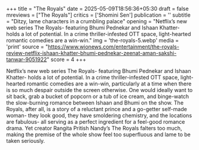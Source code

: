 +++
title = "The Royals"
date = 2025-05-09T18:56:36+05:30
draft = false
mreviews = ["The Royals"]
critics = ['Shomini Sen']
publication = ''
subtitle = "Ditzy, lame characters in a crumbling palace"
opening = "Netflix’s new web series The Royals- featuring Bhumi Pednekar and Ishaan Khatter- holds a lot of potential. In a crime thriller-infested OTT space, light-hearted romantic comedies are a win-win."
img = 'the-royals-5.webp'
media = 'print'
source = "https://www.wionews.com/entertainment/the-royals-review-netflix-ishaan-khatter-bhumi-pednekar-zeenat-aman-sakshi-tanwar-9051922"
score = 4
+++

Netflix’s new web series The Royals- featuring Bhumi Pednekar and Ishaan Khatter- holds a lot of potential. In a crime thriller-infested OTT space, light-hearted romantic comedies are a win-win, particularly at a time when there is so much despair outside the screen otherwise. One would ideally want to sit back, grab a bucket of popcorn or a tub of ice cream, and binge-watch the slow-burning romance between Ishaan and Bhumi on the show. The Royals, after all, is a story of a reluctant prince and a go-getter self-made woman- they look good, they have smoldering chemistry, and the locations are fabulous- all serving as a perfect ingredient for a feel-good romance drama. Yet creator Rangita Pritish Nandy’s The Royals falters too much, making the premise of the whole show feel too superfluous and lame to be taken seriously.
